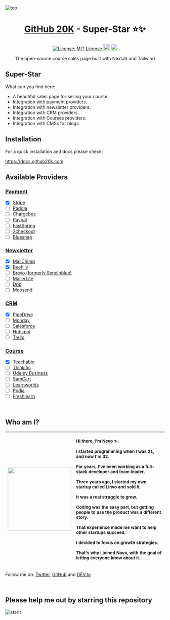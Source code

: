 ![top](https://user-images.githubusercontent.com/100117126/226394199-4072d339-5841-47b1-acab-2d2906c78d96.png)
<h1 align="center"><a href="https://github20k.com">GitHub 20K</a> - Super-Star ⭐️✨</h1>

<p align="center">
  <a href="https://opensource.org/licenses/MIT" target="_blank">
    <img alt="License: MIT License" src="https://img.shields.io/badge/License-MIT License-yellow.svg" />
  </a>
  <a href="https://docs.github20k.com" target="_blank">
      <img alt="Docs" height="20" src="https://user-images.githubusercontent.com/100117126/228219809-26349cfa-de50-4a7e-8528-741730a9f786.png" />
  </a>
  <a href="https://github-20k.getrewardful.com" target="_blank">
      <img alt="Affiliate" height="20" src="https://user-images.githubusercontent.com/100117126/228555730-e210ec6d-5922-4e77-ac64-d05942cc3ade.png" />
  </a>
</p>

<p align="center">The open-source course sales page built with NextJS and Tailwind</p>

## Super-Star

What can you find here:
- A beautiful sales page for selling your course.
- Integration with payment providers.
- Integration with newsletter providers.
- Integration with CRM providers.
- Integration with Courses providers.
- Integration with CMSs for blogs.


## Installation

For a quick installation and docs please check:

https://docs.github20k.com
  
## Available Providers

 ### [Payment](https://github.com/github-20k/course/tree/main/src/services/payment/providers)
 - [x] [Stripe](https://stripe.com)
 - [ ] [Paddle](https://paddle.com)
 - [ ] [Chargebee](https://www.chargebee.com)
 - [ ] [Paypal](https://www.paypal.com)
 - [ ] [FastSpring](https://fastspring.com)
 - [ ] [2checkout](https://2checkout.com)
 - [ ] [Bluesnap](https://bluesnap.com)
  
 ### [Newsletter](https://github.com/github-20k/course/tree/main/src/services/newsletter/providers)
 - [x] [MailChimp](https://mailchimp.com)
 - [x] [Beehiiv](https://beehiiv.com)
 - [ ] [Brevo (formerly Sendinblue)](https://brevo.com)
 - [ ] [MailerLite](https://www.mailerlite.com)
 - [ ] [Drip](https://www.drip.com)
 - [ ] [Moosend](https://moosend.com)
  
 ### [CRM](https://github.com/github-20k/course/tree/main/src/services/crm/providers)
 - [x] [PipeDrive](https://www.pipedrive.com)
 - [ ] [Monday](https://monday.com)
 - [ ] [Salesforce](https://www.salesforce.com)
 - [ ] [Hubspot](https://www.hubspot.com)
 - [ ] [Trello](https://trello.com)
  
 ### [Course](https://github.com/github-20k/course/tree/main/src/services/course/providers)
 - [x] [Teachable](https://www.teachable.com)
 - [ ] [Thinkific](https://thinkific.com)
 - [ ] [Udemy Business](https://www.udemy.com)
 - [ ] [SamCart](https://samcart.com)
 - [ ] [Learnworlds](https://learnworlds.com)
 - [ ] [Podia](https://podia.com)
 - [ ] [Freshlearn](https://freshlearn.com)

  <p>&nbsp;</p>
  
## Who am I?

| <img width="200" src="https://user-images.githubusercontent.com/100117126/226546227-7485f708-a2f4-4dc5-b97b-a207a241c34b.JPEG" /> | <p align="left"> <sub>Hi there, I'm [Nevo](https://github.com/nevo-david) ✨.</sub></p><p align="left"><sub>I started programming when I was 21, and now I'm 32.</sub></p><p align="left"><sub>For years, I've been working as a full-stack developer and team leader.</sub></p><p align="left"><sub>Three years ago, I started my own startup called Linvo and sold it.</sub></p><p align="left"><sub>It was a real struggle to grow.</sub></p><p align="left"><sub>Coding was the easy part, but getting people to use the product was a different story.</sub></p><p align="left"><sub>That experience made me want to help other startups succeed.</sub></p><p align="left"><sub>I decided to focus on growth strategies.</sub></p><p align="left"><sub>That's why I joined Novu, with the goal of letting everyone know about it.</sub></p> |
|-----------------------------------------------------------------------------------------------------------------------|-----------------|

Follow me on: [Twitter](https://twitter.com/nevodavid), [GitHub](https://github.com/nevo-david) and [DEV.to](https://dev.to/nevodavid)

  <p>&nbsp;</p>

## Please help me out by starring this repository

![starit](https://user-images.githubusercontent.com/100117126/226560726-9e6b5b7d-b881-4a3c-90e5-a190c5433866.gif)
</div>

